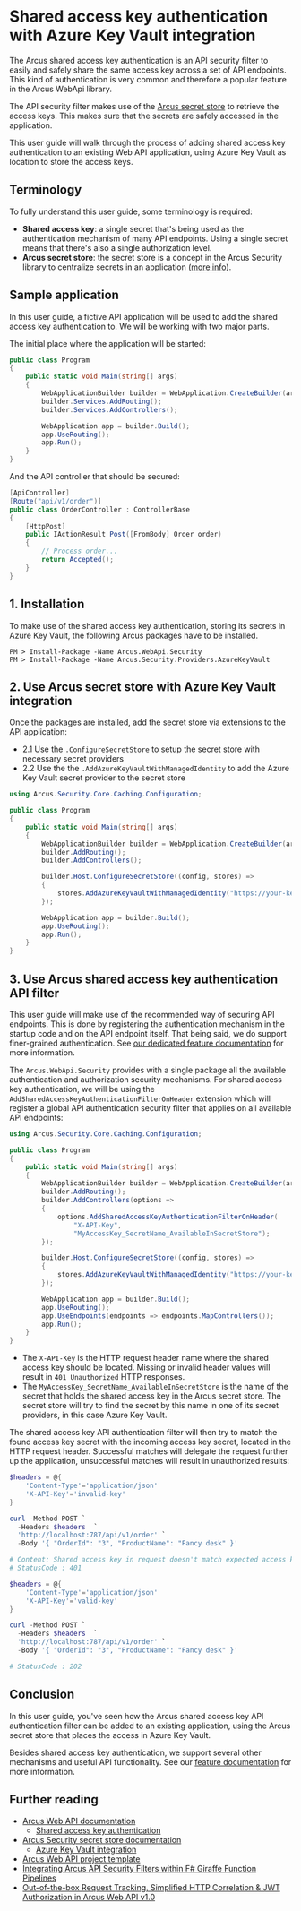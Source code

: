 # Shared access key authentication with Azure Key Vault integration
The Arcus shared access key authentication is an API security filter to easily and safely share the same access key across a set of API endpoints. This kind of authentication is very common and therefore a popular feature in the Arcus WebApi library.

The API security filter makes use of the [Arcus secret store](https://security.arcus-azure.net/features/secret-store) to retrieve the access keys. This makes sure that the secrets are safely accessed in the application.

This user guide will walk through the process of adding shared access key authentication to an existing Web API application, using Azure Key Vault as location to store the access keys.

## Terminology
To fully understand this user guide, some terminology is required:
* **Shared access key**: a single secret that's being used as the authentication mechanism of many API endpoints. Using a single secret means that there's also a single authorization level.
* **Arcus secret store**: the secret store is a concept in the Arcus Security library to centralize secrets in an application ([more info](https://security.arcus-azure.net/features/secret-store)).

## Sample application
In this user guide, a fictive API application will be used to add the shared access key authentication to. We will be working with two major parts.

The initial place where the application will be started:
```csharp
public class Program
{
    public static void Main(string[] args)
    {
        WebApplicationBuilder builder = WebApplication.CreateBuilder(args);
        builder.Services.AddRouting();
        builder.Services.AddControllers();

        WebApplication app = builder.Build();
        app.UseRouting();
        app.Run();
    }
}
```

And the API controller that should be secured:
```csharp
[ApiController]
[Route("api/v1/order")]
public class OrderController : ControllerBase
{
    [HttpPost]
    public IActionResult Post([FromBody] Order order)
    {
        // Process order...
        return Accepted();
    }
}
```

## 1. Installation
To make use of the shared access key authentication, storing its secrets in Azure Key Vault, the following Arcus packages have to be installed.
```shell
PM > Install-Package -Name Arcus.WebApi.Security
PM > Install-Package -Name Arcus.Security.Providers.AzureKeyVault
```

## 2. Use Arcus secret store with Azure Key Vault integration
Once the packages are installed, add the secret store via extensions to the API application: 
* 2.1 Use the `.ConfigureSecretStore` to setup the secret store with necessary secret providers 
* 2.2 Use the the `.AddAzureKeyVaultWithManagedIdentity` to add the Azure Key Vault secret provider to the secret store

```csharp
using Arcus.Security.Core.Caching.Configuration;

public class Program
{
    public static void Main(string[] args)
    {
        WebApplicationBuilder builder = WebApplication.CreateBuilder(args);
        builder.AddRouting();
        builder.AddControllers();

        builder.Host.ConfigureSecretStore((config, stores) =>
        {
            stores.AddAzureKeyVaultWithManagedIdentity("https://your-key.vault.azure.net", CacheConfiguration.Default);
        });

        WebApplication app = builder.Build();
        app.UseRouting();
        app.Run();
    }
}
```

## 3. Use Arcus shared access key authentication API filter
This user guide will make use of the recommended way of securing API endpoints. This is done by registering the authentication mechanism in the startup code and on the API endpoint itself. That being said, we do support finer-grained authentication. See [our dedicated feature documentation](https://webapi.arcus-azure.net/features/security/auth/shared-access-key) for more information.

The `Arcus.WebApi.Security` provides with a single package all the available authentication and authorization security mechanisms. For shared access key authentication, we will be using the `AddSharedAccessKeyAuthenticationFilterOnHeader` extension which will register a global API authentication security filter that applies on all available API endpoints:
```csharp
using Arcus.Security.Core.Caching.Configuration;

public class Program
{
    public static void Main(string[] args)
    {
        WebApplicationBuilder builder = WebApplication.CreateBuilder(args);
        builder.AddRouting();
        builder.AddControllers(options =>
        {
            options.AddSharedAccessKeyAuthenticationFilterOnHeader(
                "X-API-Key",
                "MyAccessKey_SecretName_AvailableInSecretStore");
        });

        builder.Host.ConfigureSecretStore((config, stores) =>
        {
            stores.AddAzureKeyVaultWithManagedIdentity("https://your-key.vault.azure.net", CacheConfiguration.Default);
        });

        WebApplication app = builder.Build();
        app.UseRouting();
        app.UseEndpoints(endpoints => endpoints.MapControllers());
        app.Run();
    }
}
```

* The `X-API-Key` is the HTTP request header name where the shared access key should be located. Missing or invalid header values will result in `401 Unauthorized` HTTP responses.
* The `MyAccessKey_SecretName_AvailableInSecretStore` is the name of the secret that holds the shared access key in the Arcus secret store. The secret store will try to find the secret by this name in one of its secret providers, in this case Azure Key Vault.

The shared access key API authentication filter will then try to match the found access key secret with the incoming access key secret, located in the HTTP request header. Successful matches will delegate the request further up the application, unsuccessful matches will result in unauthorized results:
```powershell
$headers = @{
    'Content-Type'='application/json'
    'X-API-Key'='invalid-key'
}

curl -Method POST `
  -Headers $headers  `
  'http://localhost:787/api/v1/order' `
  -Body '{ "OrderId": "3", "ProductName": "Fancy desk" }'

# Content: Shared access key in request doesn't match expected access key
# StatusCode : 401

$headers = @{
    'Content-Type'='application/json'
    'X-API-Key'='valid-key'
}

curl -Method POST `
  -Headers $headers  `
  'http://localhost:787/api/v1/order' `
  -Body '{ "OrderId": "3", "ProductName": "Fancy desk" }'

# StatusCode : 202
```

## Conclusion
In this user guide, you've seen how the Arcus shared access key API authentication filter can be added to an existing application, using the Arcus secret store that places the access in Azure Key Vault.

Besides shared access key authentication, we support several other mechanisms and useful API functionality. See our [feature documentation](https://webapi.arcus-azure.net/) for more information.

## Further reading
* [Arcus Web API documentation](https://webapi.arcus-azure.net/)
  * [Shared access key authentication](https://webapi.arcus-azure.net/features/security/auth/shared-access-key)
* [Arcus Security secret store documentation](https://security.arcus-azure.net/features/secret-store)
  * [Azure Key Vault integration](https://security.arcus-azure.net/features/secret-store/provider/key-vault)
* [Arcus Web API project template](https://templates.arcus-azure.net/features/web-api-template)
* [Integrating Arcus API Security Filters within F# Giraffe Function Pipelines](https://www.codit.eu/blog/arcus-api-security-filters-giraffe-function-pipelines/)
* [Out-of-the-box Request Tracking, Simplified HTTP Correlation & JWT Authorization in Arcus Web API v1.0](https://www.codit.eu/blog/out-of-the-box-request-tracking-simplified-http-correlation-jwt-authorization-in-arcus-web-api-v1-0/)